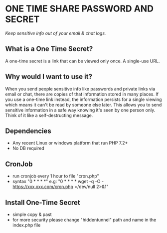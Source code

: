 # ONE TIME SHARE PASSWORD AND SECRET

*Keep sensitive info out of your email & chat logs.*

## What is a One Time Secret? ##

A one-time secret is a link that can be viewed only once. A single-use URL.


## Why would I want to use it? ##

When you send people sensitive info like passwords and private links via email or chat, there are copies of that information stored in many places. If you use a one-time link instead, the information persists for a single viewing which means it can't be read by someone else later. This allows you to send sensitive information in a safe way knowing it's seen by one person only. Think of it like a self-destructing message.

## Dependencies

* Any recent Linux or windows platform that run PHP 7.2+ 
* No DB required 

## CronJob
* run cronjob every 1 hour to file "cron.php"
* syntax "0 * * * *"
e.g: "0 * * * * wget -q -O - https://xxx.xxx.com/cron.php >/dev/null 2>&1"



## Install One-Time Secret

* simple copy & past
* for more security please change "hiddentunnel" path and name in the index.php file
